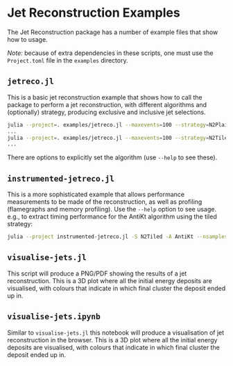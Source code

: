 # Jet Reconstruction Examples

The Jet Reconstruction package has a number of example files that show how to
usage.

*Note:* because of extra dependencies in these scripts, one must use the
`Project.toml` file in the `examples` directory.

## `jetreco.jl`

This is a basic jet reconstruction example that shows how to call the package to
perform a jet reconstruction, with different algorithms and (optionally)
strategy, producing exclusive and inclusive jet selections.

```sh
julia --project=. examples/jetreco.jl --maxevents=100 --strategy=N2Plain test/data/events.hepmc3
...
julia --project=. examples/jetreco.jl --maxevents=100 --strategy=N2Tiled test/data/events.hepmc3
...
```

There are options to explicitly set the algorithm (use `--help` to see these).

## `instrumented-jetreco.jl`

This is a more sophisticated example that allows performance measurements to be
made of the reconstruction, as well as profiling (flamegraphs and memory
profiling). Use the `--help` option to see usage. e.g., to extract timing
performance for the AntiKt algorithm using the tiled strategy:

```sh
julia --project instrumented-jetreco.jl -S N2Tiled -A AntiKt --nsamples 100 ../test/data/events.hepmc3
```

## `visualise-jets.jl`

This script will produce a PNG/PDF showing the results of a jet reconstruction.
This is a 3D plot where all the initial energy deposits are visualised, with
colours that indicate in which final cluster the deposit ended up in.

## `visualise-jets.ipynb`

Similar to `visualise-jets.jl` this notebook will produce a visualisation of jet
reconstruction in the browser. This is a 3D plot where all the initial energy
deposits are visualised, with colours that indicate in which final cluster the
deposit ended up in.
